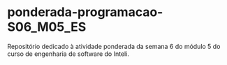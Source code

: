 # ponderada-programacao-S06_M05_ES
Repositório dedicado à atividade ponderada da semana 6 do módulo 5 do curso de engenharia de software do Inteli.
